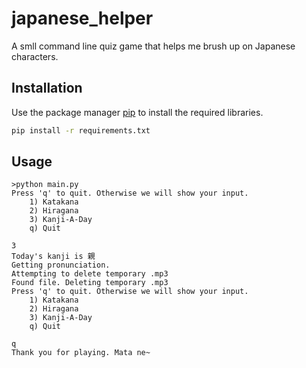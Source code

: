 # japanese_helper

A smll command line quiz game that helps me brush up on Japanese characters.

## Installation

Use the package manager [pip](https://pip.pypa.io/en/stable/) to install the required libraries.

```bash
pip install -r requirements.txt
```

## Usage

```shell
>python main.py
Press 'q' to quit. Otherwise we will show your input.
    1) Katakana
    2) Hiragana
    3) Kanji-A-Day
    q) Quit

3
Today's kanji is 親
Getting pronunciation.
Attempting to delete temporary .mp3
Found file. Deleting temporary .mp3
Press 'q' to quit. Otherwise we will show your input.
    1) Katakana
    2) Hiragana
    3) Kanji-A-Day
    q) Quit

q
Thank you for playing. Mata ne~
```
